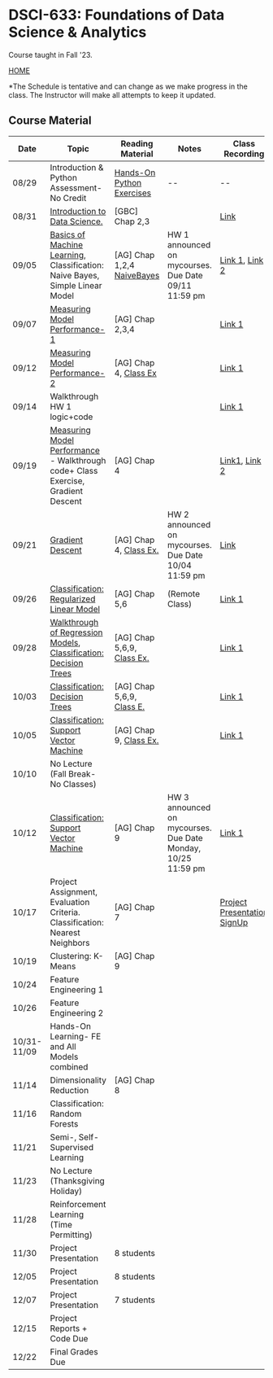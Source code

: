 
# DSCI-633: Foundations of Data Science & Analytics
Course taught in Fall '23.

[HOME](https://github.com/aiforsec/RIT-DSCI-633-FDS)

*The Schedule is tentative and can change as we make progress in the class. The Instructor will make all attempts to keep it updated.
## Course Material
| Date | Topic | Reading Material| Notes | Class Recording|
|-------|----------|---------------|-----------|----------|
| 08/29 |Introduction & Python Assessment-No Credit | [Hands-On Python Exercises](https://github.com/aiforsec/RIT-DSCI-633-FDS/blob/main/Syllabus/Lecture00) | -- | --|
| 08/31 |[Introduction to Data Science. ](https://github.com/aiforsec/RIT-DSCI-633-FDS/blob/main/Syllabus/Lecture01/Lec01.pptx) | [GBC] Chap 2,3| | [Link](https://rit.zoom.us/rec/share/iljfDog1m0bnvH7ZxanJIqPdjXdZPYtCws0DYmxE1P0BrdiKH1r3sWfDDVNBjcsl.ZYSUPn8DSjqYHUjK) |
| 09/05 |[Basics of Machine Learning](https://github.com/aiforsec/RIT-DSCI-633-FDS/blob/main/Syllabus/Lecture02/Lec02.pptx), Classification: Naive Bayes, Simple Linear Model| [AG] Chap 1,2,4 [NaiveBayes](https://www.cs.cmu.edu/~tom/mlbook/NBayesLogReg.pdf)| HW 1 announced on mycourses. Due Date 09/11 11:59 pm |[Link 1](https://rit.zoom.us/rec/share/bzPhOXUafxG_D047OoxAbka6WQJCqxzijlvexwPEdSZhHZHNWE36BVem3ojYoCXg.yZgiu0N_bs7oqgG5), [Link 2](https://rit.zoom.us/rec/share/k_VIXx5hMJh8P-HS5uQzXO_gIoBwRMDrJoCR-D-qCqxoQk7PqNDYuJoiUsr2uG1W.t1JbNPBySdWr-9h3) |
| 09/07 | [Measuring Model Performance-1](https://github.com/aiforsec/RIT-DSCI-633-FDS/blob/main/Syllabus/Lecture03/Lec03.pptx) |[AG] Chap 2,3,4| |[Link 1](https://rit.zoom.us/rec/share/szFmB9o20ZnKUVm1mezY9Fb-J3Ct-3FsEh0_Id4oUxLSu-OR6gaChjdu2nfi-3K2.lV7R5pVGCNqsI_rV)|
| 09/12 | [Measuring Model Performance-2](https://github.com/aiforsec/RIT-DSCI-633-FDS/blob/main/Syllabus/Lecture03/Lec03.pptx) |[AG] Chap 4, [Class Ex](https://colab.research.google.com/drive/106v96AO0W-1oDOcQGSTPQ_onWyFDS2zL?authuser=3)| |[Link 1](https://rit.zoom.us/rec/share/qyfVLmAHpZpQ7HjwDcIWDmDH75H1vSWQd5TWbuMYPMMUFMDCcu-T2M2V8DhLhmoY.NsRMHmf_KPEtWtSX)|
| 09/14 | Walkthrough HW 1 logic+code | | | [Link 1](https://rit.zoom.us/rec/share/fPhavA0WX21N1j5WjqeULuqUjjUQZcD6q5kXigA4SiOLZsN1RO6YZvgu8yZHYIiq.es1DHf8XY6h_ISO0)|
| 09/19 | [Measuring Model Performance]((https://github.com/aiforsec/RIT-DSCI-633-FDS/blob/main/Syllabus/Lecture03/Lec03.pptx)) - Walkthrough code+ Class Exercise, Gradient Descent |[AG] Chap 4 | |[Link1](https://rit.zoom.us/rec/share/pIkF8PT60n4le3paGz-3MhaJPRHst5UrzyfFLC-s7m4cWPvcvWvXwdTIYA-5Xpkm.gTkWSzZO67BEk_Ss?startTime=1695124960000), [Link 2](https://rit.zoom.us/rec/share/pIkF8PT60n4le3paGz-3MhaJPRHst5UrzyfFLC-s7m4cWPvcvWvXwdTIYA-5Xpkm.gTkWSzZO67BEk_Ss?startTime=1695125865000) | 
| 09/21 | [Gradient Descent](https://github.com/aiforsec/RIT-DSCI-633-FDS/blob/main/Syllabus/Lecture04/Lec04.pptx)|[AG] Chap 4, [Class Ex.](https://colab.research.google.com/drive/1asfpjbr5Ko3dMATNZTNDooXAqJrYLopI?usp=sharing)|HW 2 announced on mycourses. Due Date 10/04 11:59 pm  |[Link](https://rit.zoom.us/rec/share/k4iaKg0SAl6S5u5zbEPrknZaG35CQJ2SATAAhwF9TyuTY9x3GwGtl5-YZggQuINn.9F78q9RmTdzngzsy) |
| 09/26 | [Classification: Regularized Linear Model](https://github.com/aiforsec/RIT-DSCI-633-FDS/blob/main/Syllabus/Lecture05/Lec05.pptx) | [AG] Chap 5,6 |(Remote Class) |[Link 1](https://rit.zoom.us/rec/share/TZIfftzt7MYGbAma_xVXvLCZA9UsgCr-cAwSG21LY6GJ_gnQZtC-iFdae0jDUV7d.r_g1pAFOJ1MRBW3o) |
| 09/28 | [Walkthrough of Regression Models](https://colab.research.google.com/drive/1g43Lnv2_QEIA8Ms6T01kUrUEd6xjScIT?authuser=2#scrollTo=ivjRU8rSlGyk), [Classification: Decision Trees](https://github.com/aiforsec/RIT-DSCI-633-FDS/blob/main/Syllabus/Lecture06/Lec06.pptx)| [AG] Chap 5,6,9, [Class Ex.](https://colab.research.google.com/drive/1g43Lnv2_QEIA8Ms6T01kUrUEd6xjScIT?usp=sharing) |  |[Link 1](https://rit.zoom.us/rec/share/dqF06heGMctVdhD0JNAbg_NZYFqsMC2igEBi_SWyxqI49M0yKYT1FKSmjqPUvJbo.mh38cxpwjiZgje17)  |
| 10/03 | [Classification: Decision Trees](https://github.com/aiforsec/RIT-DSCI-633-FDS/blob/main/Syllabus/Lecture06/Lec06.pptx)| [AG] Chap 5,6,9, [Class E.](https://colab.research.google.com/drive/12fmEdKVNSUVO5uQjW9TQGVphgANvVajC?usp=sharing) |  |[Link 1](https://rit.zoom.us/rec/share/F5VYDlSA1sva0f4hXDuVhGtBVjQfL3xLn3WtbYIGZ_4Y0PU4FkQdBC9mTn4vpm6e.4WypLwt-_KYFh6Qd)  |
| 10/05 | [Classification: Support Vector Machine](https://github.com/aiforsec/RIT-DSCI-633-FDS/blob/main/Syllabus/Lecture07/Lec07.pptx)| [AG] Chap 9, [Class Ex.](https://colab.research.google.com/drive/1N9NKflosY-iOirDudUhZyxDYXUFGW12E?authuser=3#scrollTo=YZhPwe10TdRH) | |[Link 1](https://rit.zoom.us/rec/share/6qmdjPDNAV7VkS_KD2t4v2eE9xQmRq293W9yotYhuVtxfJyFAEsi0FYgf2iwpt-I.m3W87ZvljZhx70Mh) |
| 10/10 | No Lecture (Fall Break- No Classes) | |  | |
| 10/12 | [Classification: Support Vector Machine](https://github.com/aiforsec/RIT-DSCI-633-FDS/blob/main/Syllabus/Lecture07/Lec07.pptx)| [AG] Chap 9 | HW 3 announced on mycourses. Due Date Monday, 10/25 11:59 pm |[Link 1](https://rit.zoom.us/rec/share/dDkzQ3fCW-SBldInoku5geD12LQNMlzpYjuyFpj8itViDtVqcRjAQfsVUwPOW1Zt.yncw92MLrYMjopjK) |
| 10/17 | Project Assignment, Evaluation Criteria. Classification: Nearest Neighbors| [AG] Chap 7 |  | [Project Presentation SignUp](https://docs.google.com/spreadsheets/d/1gVTZzcjhA27w_CaHj6_YT2-7UaysRjj7dam5PLRNPI8/edit?usp=sharing)|
| 10/19 | Clustering: K-Means|[AG] Chap 9 |  | |
| 10/24 | Feature Engineering 1 | |  |  |
| 10/26 | Feature Engineering 2 | |  |  |
| 10/31-11/09 |Hands-On Learning- FE and All Models combined| |  |  |
| 11/14 | Dimensionality Reduction|[AG] Chap 8|    |  |
| 11/16 | Classification: Random Forests | |  | |
| 11/21 |Semi-, Self-Supervised Learning| |  | |
| 11/23 | No Lecture (Thanksgiving Holiday)| | | |
| 11/28 | Reinforcement Learning (Time Permitting) | | |  |
| 11/30 | Project Presentation| 8 students | | |
| 12/05 | Project Presentation| 8 students | | |
| 12/07 | Project Presentation| 7 students | | |
| 12/15 | Project Reports + Code Due | | |
| 12/22 | Final Grades Due | |  | |

